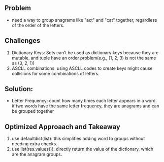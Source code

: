 ## Problem

- need a way to group anagrams like "act" and "cat" together, regardless of the order of the letters.

## Challenges

1. Dictionary Keys: Sets can't be used as dictionary keys because they are mutable, and tuple have an order problem(e.g., (1, 2, 3) is not the same as (3, 2, 1))
2. ASCLL combinations: using ASCLL codes to create keys might cause collisions for some combinations of letters.

## Solution:

- Letter Frequency: count how many times each letter appears in a word. if two words have the same letter frequency, they are anagrams and can be grouped together

## Optimized Approaach and Takeaway

1. use defaultdict(list): this simplifies adding word to groups without needing extra checks.
2. use list(res.values()): directly return the value of the dictionary, which are the anagram groups.
